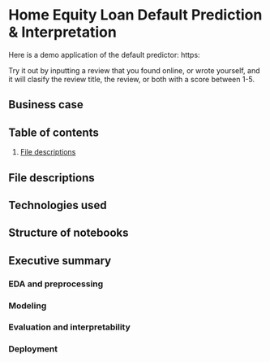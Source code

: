 # Home Equity Loan Default Prediction & Interpretation

Here is a demo application of the default predictor: https:

Try it out by inputting a review that you found online, or wrote yourself, and it will clasify the review title, the review, or both with a score between 1-5.

## Business case


## Table of contents

1. [File descriptions](##File-descriptions)


## File descriptions


## Technologies used


## Structure of notebooks


## Executive summary

### EDA and preprocessing

### Modeling

### Evaluation and interpretability

### Deployment
